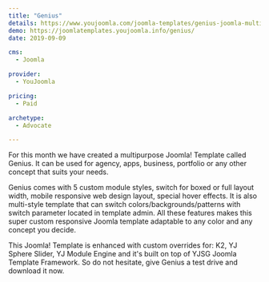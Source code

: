 ```yaml
---
title: "Genius"
details: https://www.youjoomla.com/joomla-templates/genius-joomla-multipurpose-template.html
demo: https://joomlatemplates.youjoomla.info/genius/
date: 2019-09-09

cms: 
  - Joomla

provider:
  - YouJoomla

pricing:
  - Paid

archetype:
  - Advocate

--- 
```


For this month we have created a multipurpose Joomla! Template called Genius. It can be used for agency, apps, business, portfolio or any other concept that suits your needs.

Genius comes with 5 custom module styles, switch for boxed or full layout width, mobile responsive web design layout, special hover effects. It is also multi-style template that can switch colors/backgrounds/patterns with switch parameter located in template admin. All these features makes this super custom responsive Joomla template adaptable to any color and any concept you decide.

This Joomla! Template is enhanced with custom overrides for: K2, YJ Sphere Slider, YJ Module Engine and it's built on top of YJSG Joomla Template Framework.
So do not hesitate, give Genius a test drive and download it now.
